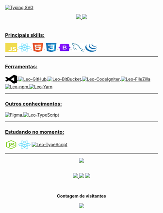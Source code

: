 
[![Typing SVG](https://readme-typing-svg.herokuapp.com/?color=00bfbf&size=35&center=true&vCenter=true&width=1000&lines=Olá!,+Meu+nome+é+Leonardo+Lopes;Eu+tenho+30+anos;Sou+de+Natal,+RN;Sou+Desenvolvedor+Full+Stack;Bem+vindo!+:%29)](https://git.io/typing-svg)

<div align="center">
  <a href="https://github.com/LeonardoLopeso">
  <img height="180em" src="https://github-readme-stats.vercel.app/api?username=LeonardoLopeso&show_icons=true&theme=city_lights&include_all_commits=true&count_private=true"/>
  <img height="180em" src="https://github-readme-stats.vercel.app/api/top-langs/?username=LeonardoLopeso&layout=compact&langs_count=7&theme=city_lights"/>
</div>

<br>

### Principais skills:
<div style="display: inline_block">
  <img align="center" alt="Leo-JS" height="30" width="40" src="https://raw.githubusercontent.com/devicons/devicon/master/icons/javascript/javascript-plain.svg">
  <img align="center" alt="Leo-React" height="30" width="40" src="https://raw.githubusercontent.com/devicons/devicon/master/icons/react/react-original.svg">
  <img align="center" alt="Leo-HTML" height="30" width="40" src="https://raw.githubusercontent.com/devicons/devicon/master/icons/html5/html5-original.svg">
  <img align="center" alt="Leo-CSS" height="30" width="40" src="https://raw.githubusercontent.com/devicons/devicon/master/icons/css3/css3-original.svg">
  <img align="center" alt="Leo-bootstrap" height="30" width="40" src="https://raw.githubusercontent.com/devicons/devicon/master/icons/bootstrap/bootstrap-original.svg">
  <img align="center" alt="Leo-MySQL" height="30" width="40" src="https://raw.githubusercontent.com/devicons/devicon/master/icons/mysql/mysql-plain.svg">
  <img align="center" alt="Leo-jQuery" height="30" width="40" src="https://raw.githubusercontent.com/devicons/devicon/master/icons/jquery/jquery-plain.svg">
</div>
 <hr />
 
### Ferramentas:
<div style="display: inline_block">
  <img align="center" alt="VSCode" height="30" width="40" src="https://raw.githubusercontent.com/devicons/devicon/master/icons/vscode/vscode-plain.svg">
  <img align="center" alt="Leo-GitHub" height="30" width="40" src="https://cdn.jsdelivr.net/gh/devicons/devicon/icons/github/github-original.svg" />
  <img align="center" alt="Leo-BitBucket" height="30" width="40" src="https://cdn.jsdelivr.net/gh/devicons/devicon/icons/bitbucket/bitbucket-original-wordmark.svg" />
  <img align="center" alt="Leo-CodeIgniter" height="30" width="40" src="https://cdn.jsdelivr.net/gh/devicons/devicon/icons/codeigniter/codeigniter-plain.svg" />
  <img align="center" alt="Leo-FileZilla" height="30" width="40" src="https://cdn.jsdelivr.net/gh/devicons/devicon/icons/filezilla/filezilla-plain.svg" />
  <img align="center" alt="Leo-npm" height="30" width="40" src="https://cdn.jsdelivr.net/gh/devicons/devicon/icons/npm/npm-original-wordmark.svg" />
  <img align="center" alt="Leo-Yarn" height="30" width="40" src="https://cdn.jsdelivr.net/gh/devicons/devicon/icons/yarn/yarn-original.svg" />
</div>
<hr />

### Outros conhecimentos:
<div style="display: inline_block">
  <img align="center" alt="Figma" height="30" width="40" src="https://cdn.jsdelivr.net/gh/devicons/devicon/icons/figma/figma-original.svg" />
  <img align="center" alt="Leo-TypeScript" height="30" width="40" src="https://cdn.jsdelivr.net/gh/devicons/devicon/icons/typescript/typescript-original.svg" />
</div>
<hr />

### Estudando no momento:
<div style="display: inline_block">
  <img align="center" alt="Leo-Node-js" height="30" width="40" src="https://raw.githubusercontent.com/devicons/devicon/master/icons/nodejs/nodejs-plain.svg">
  <img align="center" alt="Leo-React" height="30" width="40" src="https://raw.githubusercontent.com/devicons/devicon/master/icons/react/react-original.svg">
  <img align="center" alt="Leo-TypeScript" height="30" width="40" src="https://cdn.jsdelivr.net/gh/devicons/devicon/icons/typescript/typescript-original.svg" />
</div>
<hr />

<!--
![Contribution](https://activity-graph.herokuapp.com/graph?username=LeonardoLopeso&theme=gotham&hide_border=true&area=true)
-->

<p align="center">
  <img src="https://github-profile-trophy.vercel.app/?username=LeonardoLopeso&theme=tokyonight&row=2&no-bg=true&column=3&margin-w=15&margin-h=15" />
</p>

<br>

<div align="center">  
<a href="https://www.instagram.com/leo_lopeso/" target="_blank"><img src="https://img.shields.io/badge/-Instagram-%23E4405F?style=for-the-badge&logo=instagram&logoColor=white"</a>
  <a href = "mailto:devleo.oliveira@gmail.com"><img src="https://img.shields.io/badge/-Gmail-%23333?style=for-the-badge&logo=gmail&logoColor=white" target="_blank"></a>
  <a href="https://www.linkedin.com/in/leonardo-lopes-oliveira" target="_blank"><img src="https://img.shields.io/badge/-LinkedIn-%230077B5?style=for-the-badge&logo=linkedin&logoColor=white" target="_blank"></a>  
</div>
 
<br />

<div align="center">
<br><p align="centre"><b>Contagem de visitantes</b></p>  
<p align="center"><img align="center" src="https://profile-counter.glitch.me/{LeonardoLopeso}/count.svg" /></p> 
<br></div>
